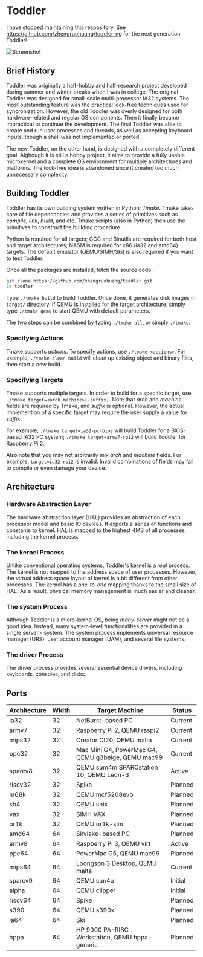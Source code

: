 # Toddler

I have stopped maintaining this respository.
See https://github.com/zhengruohuang/toddler-ng for the next generation Toddler!

![Screenshot](https://cloud.githubusercontent.com/assets/17039006/21021636/5c26c944-bd47-11e6-809f-3e02bd932b64.png)

## Brief History

Toddler was originally a half-hobby and half-research project developed during summer and winter breaks when I was in college.
The original Toddler was designed for small-scale multi-processor IA32 systems.
The most outstanding feature was the practical lock-free techniques used for syncronization.
However, the old Toddler was overly designed for both hardware-related and regular OS components.
Then it finally became impractical to continue the development.
The final Toddler was able to create and run user processes and threads, as well as accepting keyboard inputs,
though a shell was not implemented or ported.

The new Toddler, on the other hand, is designed with a completely different goal.
Alghough it is still a hobby project, it aims to provide a fully usable microkernel and a complete OS environment for multiple architectures and platforms.
The lock-free idea is abandoned since it created too much unnecessary complexity.

## Building Toddler

Toddler has its own building system written in Python: _Tmake_. Tmake takes care of file dependancies and provides a series of primitives such as _compile_, _link_, _build_, and etc. Tmake scripts (also in Python) then use the primitives to construct the building procedure.

Python is required for all targets; GCC and Binutils are required for both host and target architectures; NASM is required for x86 (ia32 and amd64) targets. The default emulator (QEMU/SIMH/Ski) is also required if you want to test Toddler.

Once all the packages are installed, fetch the source code.
```bash
git clone https://github.com/zhengruohuang/toddler.git
cd toddler
```

Type `./tmake build` to build Toddler. Once done, it generates disk images in `target/` directory.
If QEMU is installed for the target architecture, simply type `./tmake qemu` to start QEMU with default parameters.

The two steps can be combined by typing `./tmake all`, or simply `./tmake`.

### Specifying Actions

Tmake supports *actions*. To specify actions, use `./tmake <actions>`.
For example, `./tmake clean build` will clean up existing object and binary files, then start a new build.

### Specifying Targets

Tmake supports multiple targets. In order to build for a specific target, use `./tmake target=<arch-machine>[-suffix]`.
Note that *arch* and *machine* fields are required by Tmake, and *suffix* is optional. However, the actual implemention of a specific target may require the user supply a value for *suffix*.

For example, `./tmake target=ia32-pc-bios` will build Toddler for a BIOS-based IA32 PC system; `./tmake target=armv7-rpi2` will build Toddler for Raspberry Pi 2.

Also note that you may not arbitrarily mix *arch* and *machine* fields. For example, `target=ia32-rpi2` is invalid.
Invalid combinations of fields may fail to compile or even damage your device.

## Architecture

### Hardware Abstraction Layer

The hardware abstraction layer (HAL) provides an abstraction of each processor model and basic IO devices. It exports a series of functions and constants to kernel.
HAL is mapped to the highest 4MB of all processes including the kernel process.

### The kernel Process

Unlike conventional operating systems, Toddler's kernel is a *real* process. The kernel is not mapped to the address space of user processes.
However, the virtual address space layout of kernel is a bit different from other processes. The kernel has a *one-to-one* mapping thanks to the small size of HAL.
As a result, physical memory management is much easier and cleaner.

### The system Process

Although Toddler is a micro-kernel OS, being *many-server* might not be a good idea. Instead, many system-level functionalities are provided in a single server - system.
The system process implements universal resource manager (URS), user account manager (UAM), and several file systems.

### The driver Process

The driver process provides several essential device drivers, including keyboards, consoles, and disks.


## Ports 

|Architecture|Width|Target Machine|Status|
|---|---|---|---|
|ia32|32|NetBurst-based PC|Current|
|armv7|32|Raspberry Pi 2, QEMU raspi2|Current|
|mips32|32|Creator CI20, QEMU malta|Current|
|ppc32|32|Mac Mini G4, PowerMac G4, QEMU g3beige, QEMU mac99|Current|
|sparcv8|32|QEMU sum4m SPARCstation 10, QEMU Leon-3|Active|
|riscv32|32|Spike|Planned|
|m68k|32|QEMU mcf5208evb|Planned|
|sh4|32|QEMU shix|Planned|
|vax|32|SIMH VAX|Planned|
|or1k|32|QEMU or1k-sim|Planned|
|amd64|64|Skylake-based PC|Planned|
|armv8|64|Raspberry Pi 3, QEMU virt|Active|
|ppc64|64|PowerMac G5, QEMU mac99|Planned|
|mips64|64|Loongson 3 Desktop, QEMU malta|Current|
|sparcv9|64|QEMU sun4u|Initial|
|alpha|64|QEMU clipper|Initial|
|riscv64|64|Spike|Planned|
|s390|64|QEMU s390x|Planned|
|ia64|64|Ski|Planned|
|hppa|64|HP 9000 PA-RISC Workstation, QEMU hppa-generic|Planned|
